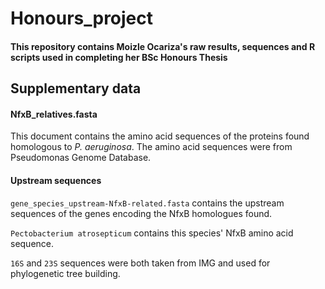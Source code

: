 # Honours_project
#### This repository contains Moizle Ocariza's raw results, sequences and R scripts used in completing her BSc Honours Thesis


## Supplementary data

#### NfxB_relatives.fasta
This document contains the amino acid sequences of the proteins found homologous to _P. aeruginosa_. The amino acid sequences were from Pseudomonas Genome Database.


#### Upstream sequences

```gene_species_upstream-NfxB-related.fasta``` contains the upstream sequences of the genes encoding the NfxB homologues found.

```Pectobacterium atrosepticum``` contains this species' NfxB amino acid sequence.

```16S``` and ```23S``` sequences were both taken from IMG and used for phylogenetic tree building.


